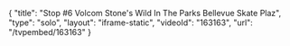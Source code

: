{
    "title": "Stop #6 Volcom Stone's Wild In The Parks Bellevue Skate Plaz",
    "type": "solo",
    "layout": "iframe-static",
    "videoId": "163163",
    "url": "\/tvpembed\/163163"
}